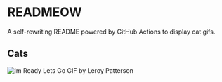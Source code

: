 # READMEOW

A self-rewriting README powered by GitHub Actions to display cat gifs.

## Cats

![Im Ready Lets Go GIF by Leroy Patterson](https://media1.giphy.com/media/CjmvTCZf2U3p09Cn0h/200.gif?cid=9acd02dahinh5jmrm1otfxkvg6ynzg5itfpo13l7r3dsle3r&ep=v1_gifs_search&rid=200.gif&ct=g)
